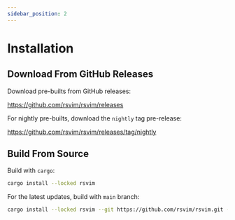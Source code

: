 ```yaml
---
sidebar_position: 2
---
```


# Installation

## Download From GitHub Releases

Download pre-builts from GitHub releases:

https://github.com/rsvim/rsvim/releases

For nightly pre-builts, download the `nightly` tag pre-release:

https://github.com/rsvim/rsvim/releases/tag/nightly

## Build From Source

Build with `cargo`:

```bash
cargo install --locked rsvim
```

For the latest updates, build with `main` branch:

```bash
cargo install --locked rsvim --git https://github.com/rsvim/rsvim.git --branch main
```
